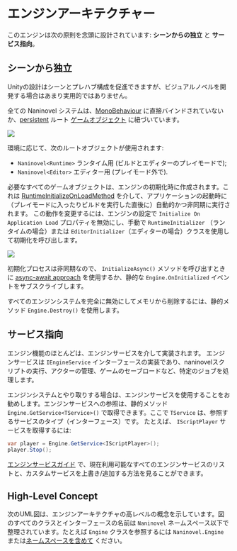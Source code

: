 # エンジンアーキテクチャー

このエンジンは次の原則を念頭に設計されています: **シーンからの独立** と **サービス指向**。

## シーンから独立

Unityの設計はシーンとプレハブ構成を促進できますが、ビジュアルノベルを開発する場合はあまり実用的ではありません。

全ての Naninovel システムは、[MonoBehaviour]( https://docs.unity3d.com/ScriptReference/MonoBehaviour.html) に直接バインドされていないか、[persistent]( https://docs.unity3d.com/ScriptReference/Object.DontDestroyOnLoad.html) ルート [ゲームオブジェクト]( https://docs.unity3d.com/ScriptReference/GameObject.html) に紐づいています。

![](https://i.gyazo.com/9805e2ce450bc486a007cdc001f8ae13.png)

環境に応じて、次のルートオブジェクトが使用されます:
- `Naninovel<Runtime>` ランタイム用 (ビルドとエディターのプレイモードで);
- `Naninovel<Editor>` エディター用 (プレイモード外で).

必要なすべてのゲームオブジェクトは、エンジンの初期化時に作成されます。これは [RuntimeInitializeOnLoadMethod]( https://docs.unity3d.com/ScriptReference/RuntimeInitializeOnLoadMethodAttribute.html) を介して、アプリケーションの起動時に（プレイモードに入ったりビルドを実行した直後に）自動的かつ非同期に実行されます。
この動作を変更するには、エンジンの設定で `Initialize On Application Load` プロパティを無効にし、手動で `RuntimeInitializer` （ランタイムの場合）または `EditorInitializer`（エディターの場合）クラスを使用して初期化を呼び出します。

![](https://i.gyazo.com/f58a8af9f2f6d71286061e55fc228896.png)

初期化プロセスは非同期なので、 `InitializeAsync()` メソッドを呼び出すときに [async-await approach](https://docs.microsoft.com/en-us/dotnet/csharp/programming-guide/concepts/async/) を使用するか、静的な `Engine.OnInitialized` イベントをサブスクライブします。

すべてのエンジンシステムを完全に無効にしてメモリから削除するには、静的メソッド `Engine.Destroy()` を使用します。

## サービス指向

エンジン機能のほとんどは、エンジンサービスを介して実装されます。 エンジンサービスは `IEngineService` インターフェースの実装であり、naninovelスクリプトの実行、アクターの管理、ゲームのセーブロードなど、特定のジョブを処理します。

エンジンシステムとやり取りする場合は、エンジンサービスを使用することをお勧めします。エンジンサービスへの参照は、静的メソッド `Engine.GetService<TService>()` で取得できます。ここで `TService` は、参照するサービスのタイプ（インターフェース）です。 たとえば、 `IScriptPlayer` サービスを取得するには:

```csharp
var player = Engine.GetService<IScriptPlayer>();
player.Stop();
```
[エンジンサービスガイド](/ja/guide/engine-services) で、現在利用可能なすべてのエンジンサービスのリストと、カスタムサービスを上書き/追加する方法を見ることができます。

## High-Level Concept

次のUML図は、エンジンアーキテクチャの高レベルの概念を示しています。図のすべてのクラスとインターフェースの名前は `Naninovel` ネームスペース以下で整理されています。たとえば `Engine` クラスを参照するには `Naninovel.Engine` または[ネームスペースを含めて](https://docs.microsoft.com/en-us/dotnet/csharp/programming-guide/namespaces/using-namespaces) ください。

<object style="width:100%; max-width:699px" data="/assets/img/engine-design.svg" type="image/svg+xml"></object>
